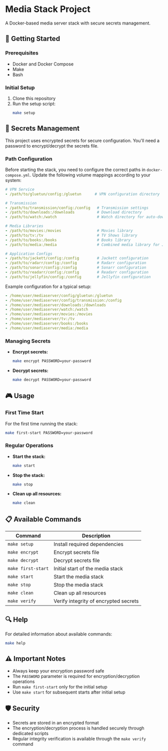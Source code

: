 # Media Stack Project

A Docker-based media server stack with secure secrets management.

## 🚀 Getting Started

### Prerequisites
- Docker and Docker Compose
- Make
- Bash

### Initial Setup
1. Clone this repository
2. Run the setup script:
   ```bash
   make setup
   ```

## 🔐 Secrets Management

This project uses encrypted secrets for secure configuration. You'll need a password to encrypt/decrypt the secrets file.

### Path Configuration
Before starting the stack, you need to configure the correct paths in `docker-compose.yml`. Update the following volume mappings according to your system:

```yaml
# VPN Service
- /path/to/gluetun/config:/gluetun      # VPN configuration directory

# Transmission
- /path/to/transmission/config:/config   # Transmission settings
- /path/to/downloads:/downloads          # Download directory
- /path/to/watch:/watch                  # Watch directory for auto-downloads

# Media Libraries
- /path/to/movies:/movies                # Movies library
- /path/to/tv:/tv                        # TV Shows library
- /path/to/books:/books                  # Books library
- /path/to/media:/media                  # Combined media library for Jellyfin

# Application Configs
- /path/to/jackett/config:/config        # Jackett configuration
- /path/to/radarr/config:/config         # Radarr configuration
- /path/to/sonarr/config:/config         # Sonarr configuration
- /path/to/readarr/config:/config        # Readarr configuration
- /path/to/jellyfin/config:/config       # Jellyfin configuration
```

Example configuration for a typical setup:
```yaml
- /home/user/mediaserver/config/gluetun:/gluetun
- /home/user/mediaserver/config/transmission:/config
- /home/user/mediaserver/downloads:/downloads
- /home/user/mediaserver/watch:/watch
- /home/user/mediaserver/movies:/movies
- /home/user/mediaserver/tv:/tv
- /home/user/mediaserver/books:/books
- /home/user/mediaserver/media:/media
```

### Managing Secrets
- **Encrypt secrets:**
  ```bash
  make encrypt PASSWORD=your-password
  ```
- **Decrypt secrets:**
  ```bash
  make decrypt PASSWORD=your-password
  ```

## 🎮 Usage

### First Time Start
For the first time running the stack:
```bash
make first-start PASSWORD=your-password
```

### Regular Operations
- **Start the stack:**
  ```bash
  make start
  ```

- **Stop the stack:**
  ```bash
  make stop
  ```

- **Clean up all resources:**
  ```bash
  make clean
  ```

## 📋 Available Commands

| Command | Description |
|---------|-------------|
| `make setup` | Install required dependencies |
| `make encrypt` | Encrypt secrets file |
| `make decrypt` | Decrypt secrets file |
| `make first-start` | Initial start of the media stack |
| `make start` | Start the media stack |
| `make stop` | Stop the media stack |
| `make clean` | Clean up all resources |
| `make verify` | Verify integrity of encrypted secrets |

## 🔍 Help

For detailed information about available commands:

```bash
make help
```


## ⚠️ Important Notes

- Always keep your encryption password safe
- The `PASSWORD` parameter is required for encryption/decryption operations
- Run `make first-start` only for the initial setup
- Use `make start` for subsequent starts after initial setup

## 🛡️ Security

- Secrets are stored in an encrypted format
- The encryption/decryption process is handled securely through dedicated scripts
- Regular integrity verification is available through the `make verify` command